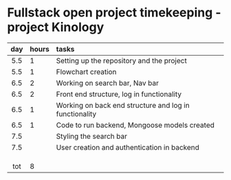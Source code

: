 # Fullstack open project timekeeping - project Kinology

| day | hours | tasks                                                  |
| :-: | :---- | :----------------------------------------------------- |
| 5.5 | 1     | Setting up the repository and the project              |
| 5.5 | 1     | Flowchart creation                                     |
| 6.5 | 2     | Working on search bar, Nav bar                         |
| 6.5 | 2     | Front end structure, log in functionality              |
| 6.5 | 1     | Working on back end structure and log in functionality |
| 6.5 | 1     | Code to run backend, Mongoose models created           |
| 7.5 |       | Styling the search bar                                 |
| 7.5 |       | User creation and authentication in backend            |
|     |       |                                                        |
|     |       |                                                        |
|     |       |                                                        |
| tot | 8     |                                                        |
